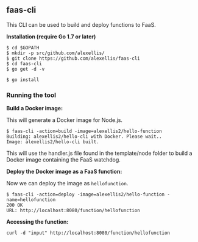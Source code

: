 ## faas-cli

This CLI can be used to build and deploy functions to FaaS.

**Installation (require Go 1.7 or later)**

```
$ cd $GOPATH
$ mkdir -p src/github.com/alexellis/
$ git clone https://github.com/alexellis/faas-cli
$ cd faas-cli
$ go get -d -v

$ go install
```

### Running the tool

**Build a Docker image:**

This will generate a Docker image for Node.js.

```
$ faas-cli -action=build -image=alexellis2/hello-function
Building: alexellis2/hello-cli with Docker. Please wait..
Image: alexellis2/hello-cli built.
```

This will use the handler.js file found in the template/node folder to build a Docker image containing the FaaS watchdog.

**Deploy the Docker image as a FaaS function:**

Now we can deploy the image as `hellofunction`.

```
$ faas-cli -action=deploy -image=alexellis2/hello-function -name=hellofunction
200 OK
URL: http://localhost:8080/function/hellofunction
```

**Accessing the function:**

```
curl -d "input" http://localhost:8080/function/hellofunction
```
